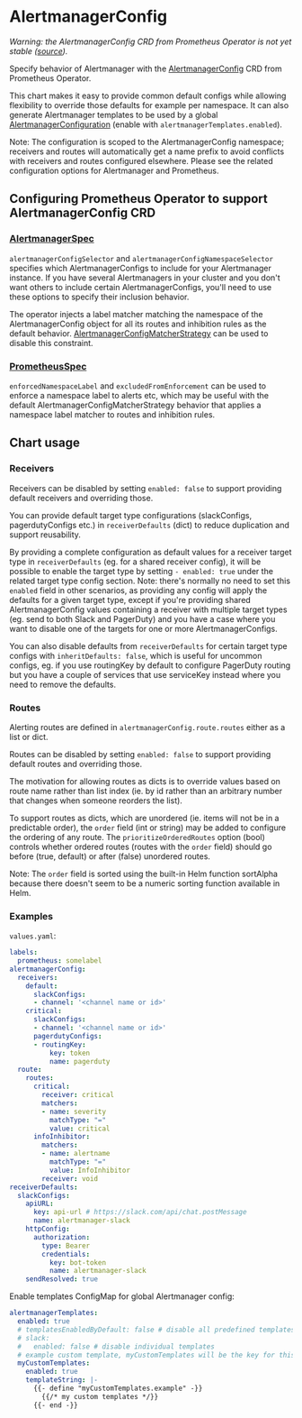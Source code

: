 # AlertmanagerConfig

_Warning: the AlertmanagerConfig CRD from Prometheus Operator is not yet stable ([source](https://prometheus-operator.dev/docs/operator/design/#alertmanagerconfig))._

Specify behavior of Alertmanager with the [AlertmanagerConfig](https://prometheus-operator.dev/docs/operator/api/#monitoring.coreos.com/v1alpha1.AlertmanagerConfig) CRD from Prometheus Operator.

This chart makes it easy to provide common default configs while allowing flexibility to override those defaults for example per namespace. It can also generate Alertmanager templates to be used by a global [AlertmanagerConfiguration](https://prometheus-operator.dev/docs/operator/api/#monitoring.coreos.com/v1.AlertmanagerConfiguration) (enable with `alertmanagerTemplates.enabled`).

Note: The configuration is scoped to the AlertmanagerConfig namespace; receivers and routes will automatically get a name prefix to avoid conflicts with receivers and routes configured elsewhere. Please see the related configuration options for Alertmanager and Prometheus.

## Configuring Prometheus Operator to support AlertmanagerConfig CRD

### [AlertmanagerSpec](https://prometheus-operator.dev/docs/operator/api/#monitoring.coreos.com/v1.AlertmanagerSpec)
`alertmanagerConfigSelector` and `alertmanagerConfigNamespaceSelector` specifies which AlertmanagerConfigs to include for your Alertmanager instance. If you have several Alertmanagers in your cluster and you don't want others to include certain AlertmanagerConfigs, you'll need to use these options to specify their inclusion behavior.

The operator injects a label matcher matching the namespace of the AlertmanagerConfig object for all its routes and inhibition rules as the default behavior. [AlertmanagerConfigMatcherStrategy](https://prometheus-operator.dev/docs/operator/api/#monitoring.coreos.com/v1.AlertmanagerConfigMatcherStrategy) can be used to disable this constraint.

### [PrometheusSpec](https://prometheus-operator.dev/docs/operator/api/#monitoring.coreos.com/v1.PrometheusSpec)
`enforcedNamespaceLabel` and `excludedFromEnforcement` can be used to enforce a namespace label to alerts etc, which may be useful with the default AlertmanagerConfigMatcherStrategy behavior that applies a namespace label matcher to routes and inhibition rules.

## Chart usage

### Receivers

Receivers can be disabled by setting `enabled: false` to support providing default receivers and overriding those.

You can provide default target type configurations (slackConfigs, pagerdutyConfigs etc.) in `receiverDefaults` (dict) to reduce duplication and support reusability.

By providing a complete configuration as default values for a receiver target type in `receiverDefaults` (eg. for a shared receiver config), it will be possible to enable the target type by setting `- enabled: true` under the related target type config section. Note: there's normally no need to set this `enabled` field in other scenarios, as providing any config will apply the defaults for a given target type, except if you're providing shared AlertmanagerConfig values containing a receiver with multiple target types (eg. send to both Slack and PagerDuty) and you have a case where you want to disable one of the targets for one or more AlertmanagerConfigs.

You can also disable defaults from `receiverDefaults` for certain target type configs with `inheritDefaults: false`, which is useful for uncommon configs, eg. if you use routingKey by default to configure PagerDuty routing but you have a couple of services that use serviceKey instead where you need to remove the defaults.

### Routes

Alerting routes are defined in `alertmanagerConfig.route.routes` either as a list or dict.

Routes can be disabled by setting `enabled: false` to support providing default routes and overriding those.

The motivation for allowing routes as dicts is to override values based on route name rather than list index (ie. by id rather than an arbitrary number that changes when someone reorders the list).

To support routes as dicts, which are unordered (ie. items will not be in a predictable order), the `order` field (int or string) may be added to configure the ordering of any route. The `prioritizeOrderedRoutes` option (bool) controls whether ordered routes (routes with the `order` field) should go before (true, default) or after (false) unordered routes.

Note: The `order` field is sorted using the built-in Helm function sortAlpha because there doesn't seem to be a numeric sorting function available in Helm.

### Examples
`values.yaml`:
```yaml
labels:
  prometheus: somelabel
alertmanagerConfig:
  receivers:
    default:
      slackConfigs:
      - channel: '<channel name or id>'
    critical:
      slackConfigs:
      - channel: '<channel name or id>'
      pagerdutyConfigs:
      - routingKey:
          key: token
          name: pagerduty
  route:
    routes:
      critical:
        receiver: critical
        matchers:
        - name: severity
          matchType: "="
          value: critical
      infoInhibitor:
        matchers:
        - name: alertname
          matchType: "="
          value: InfoInhibitor
        receiver: void
receiverDefaults:
  slackConfigs:
    apiURL:
      key: api-url # https://slack.com/api/chat.postMessage
      name: alertmanager-slack
    httpConfig:
      authorization:
        type: Bearer
        credentials:
          key: bot-token
          name: alertmanager-slack
    sendResolved: true
```

Enable templates ConfigMap for global Alertmanager config:
```yaml
alertmanagerTemplates:
  enabled: true
  # templatesEnabledByDefault: false # disable all predefined templates to start from scratch with your own
  # slack:
  #   enabled: false # disable individual templates
  # example custom template, myCustomTemplates will be the key for this template in the generated ConfigMap:
  myCustomTemplates:
    enabled: true
    templateString: |-
      {{- define "myCustomTemplates.example" -}}
        {{/* my custom templates */}}
      {{- end -}}
```